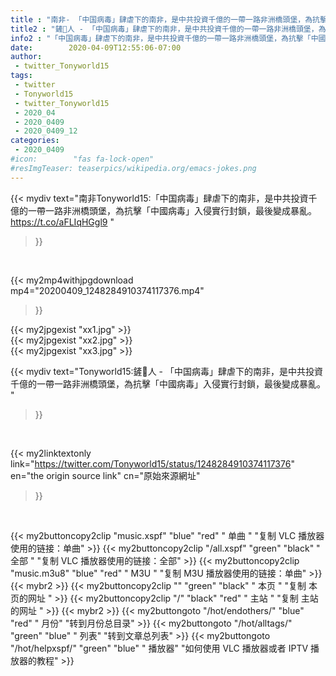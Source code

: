 ```yaml
---
title : "南非- 「中国病毒」肆虐下的南非，是中共投資千億的一帶一路非洲橋頭堡，為抗擊「中國病毒」入侵實行封鎖，最後變成暴亂。 "
title2 : "鏟🐍人 - 「中国病毒」肆虐下的南非，是中共投資千億的一帶一路非洲橋頭堡，為抗擊「中國病毒」入侵實行封鎖，最後變成暴亂。 "
info2 : "「中国病毒」肆虐下的南非，是中共投資千億的一帶一路非洲橋頭堡，為抗擊「中國病毒」入侵實行封鎖，最後變成暴亂。 https://t.co/aFLIqHGgl9 "
date:        2020-04-09T12:55:06-07:00
author:
 - twitter_Tonyworld15
tags:
 - twitter
 - Tonyworld15
 - twitter_Tonyworld15
 - 2020_04
 - 2020_0409
 - 2020_0409_12
categories:
 - 2020_0409
#icon:        "fas fa-lock-open"
#resImgTeaser: teaserpics/wikipedia.org/emacs-jokes.png
---
```


{{< mydiv text="南非Tonyworld15:「中国病毒」肆虐下的南非，是中共投資千億的一帶一路非洲橋頭堡，為抗擊「中國病毒」入侵實行封鎖，最後變成暴亂。 https://t.co/aFLIqHGgl9 "
>}}
<br>


{{< my2mp4withjpgdownload mp4="20200409_1248284910374117376.mp4"
>}}

{{< my2jpgexist "xx1.jpg" >}}<br>
{{< my2jpgexist "xx2.jpg" >}}<br>
{{< my2jpgexist "xx3.jpg" >}}<br>



{{< mydiv text="Tonyworld15:鏟🐍人 - 「中国病毒」肆虐下的南非，是中共投資千億的一帶一路非洲橋頭堡，為抗擊「中國病毒」入侵實行封鎖，最後變成暴亂。 "
>}}
<br>

{{< my2linktextonly link="https://twitter.com/Tonyworld15/status/1248284910374117376"
en="the origin source link" cn="原始來源網址"
>}}


<br>

{{< my2buttoncopy2clip "music.xspf"        "blue"   "red"    " 单曲 "  "复制 VLC 播放器使用的链接：单曲" >}} {{< my2buttoncopy2clip "/all.xspf"         "green"  "black"  " 全部 "  "复制 VLC 播放器使用的链接：全部" >}} {{< my2buttoncopy2clip "music.m3u8"        "blue"   "red"    " M3U  "    "复制 M3U 播放器使用的链接：单曲" >}} {{< mybr2 >}} {{< my2buttoncopy2clip ""                  "green"  "black"  " 本页 "    "复制 本页的网址 " >}} {{< my2buttoncopy2clip "/"                 "black"  "red"    " 主站 "    "复制 主站的网址 " >}} {{< mybr2 >}} {{< my2buttongoto      "/hot/endothers/"   "blue"   "red"    " 月份"   "转到月份总目录" >}} {{< my2buttongoto      "/hot/alltags/"     "green"  "blue"   " 列表"   "转到文章总列表" >}} {{< my2buttongoto      "/hot/helpxspf/"    "green"  "blue"   " 播放器" "如何使用 VLC 播放器或者 IPTV 播放器的教程" >}} 
